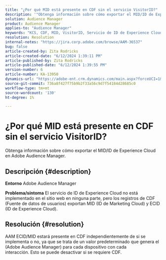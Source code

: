 ```yaml
---
title: "¿Por qué MID está presente en CDF sin el servicio VisitorID?"
description: '"Obtenga información sobre cómo exportar el MID/ID de Experience Cloud en Adobe Audience Manager".'
solution: Audience Manager
product: Audience Manager
applies-to: "Audience Manager"
keywords: "KCS, CDF, MID, VisitorID, Servicio de ID de Experience Cloud, Adobe Audience Manager AAM,"
resolution: Resolution
internal-notes: "https://jira.corp.adobe.com/browse/AAM-36537"
bug: false
article-created-by: Zita Rodricks
article-created-date: "6/12/2024 1:39:11 PM"
article-published-by: Zita Rodricks
article-published-date: "6/12/2024 1:39:55 PM"
version-number: 6
article-number: KA-13950
dynamics-url: "https://adobe-ent.crm.dynamics.com/main.aspx?forceUCI=1&pagetype=entityrecord&etn=knowledgearticle&id=c45cca21-c128-ef11-840b-000d3a372703"
source-git-commit: 736a8f427f75b9b2f33a56c9d7f54184d28685c0
workflow-type: tm+mt
source-wordcount: '130'
ht-degree: 1%

---
```


# ¿Por qué MID está presente en CDF sin el servicio VisitorID?


Obtenga información sobre cómo exportar el MID/ID de Experience Cloud en Adobe Audience Manager.

## Descripción {#description}


<b>Entorno</b>
Adobe Audience Manager

<b>Problema/síntoma</b>
El servicio de ID de Experience Cloud no está implementado en el sitio web en ninguna parte, pero los registros de CDF (Fuente de datos de usuarios) exportan MID (ID de Marketing Cloud) y ECID (ID de Experience Cloud).


## Resolución {#resolution}


AAM ECID/MID estará presente en CDF independientemente de si se implementa o no, ya que se trata de un valor predeterminado que genera el (Adobe Audience Manager) para cada dispositivo con cada interacción. Esto se puede desactivar si se requiere CDF.
